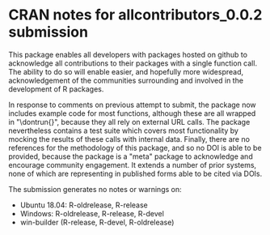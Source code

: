 # CRAN notes for allcontributors_0.0.2 submission

This package enables all developers with packages hosted on github to acknowledge all contributions to their packages with a single function call. The ability to do so will enable easier, and hopefully more widespread, acknowledgement of the communities surrounding and involved in the development of R packages.

In response to comments on previous attempt to submit, the package now includes example code for most functions, although these are all wrapped in "\dontrun{}", because they all rely on external URL calls. The package nevertheless contains a test suite which covers most functionality by mocking the results of these calls with internal data. Finally, there are no references for the methodology of this package, and so no DOI is able to be provided, because the package is a "meta" package to acknowledge and encourage community engagement. It extends a number of prior systems, none of which are representing in published forms able to be cited via DOIs.

The submission generates no notes or warnings on:

* Ubuntu 18.04: R-oldrelease, R-release
* Windows: R-oldrelease, R-release, R-devel
* win-builder (R-release, R-devel, R-oldrelease)
